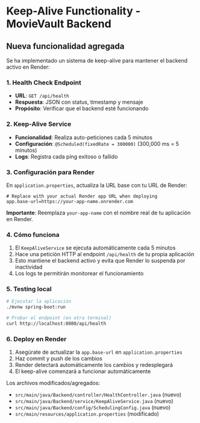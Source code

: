 # Keep-Alive Functionality - MovieVault Backend

## Nueva funcionalidad agregada

Se ha implementado un sistema de keep-alive para mantener el backend activo en Render:

### 1. Health Check Endpoint
- **URL**: `GET /api/health`
- **Respuesta**: JSON con status, timestamp y mensaje
- **Propósito**: Verificar que el backend esté funcionando

### 2. Keep-Alive Service
- **Funcionalidad**: Realiza auto-peticiones cada 5 minutos
- **Configuración**: `@Scheduled(fixedRate = 300000)` (300,000 ms = 5 minutos)
- **Logs**: Registra cada ping exitoso o fallido

### 3. Configuración para Render

En `application.properties`, actualiza la URL base con tu URL de Render:

```properties
# Replace with your actual Render app URL when deploying
app.base-url=https://your-app-name.onrender.com
```

**Importante**: Reemplaza `your-app-name` con el nombre real de tu aplicación en Render.

### 4. Cómo funciona

1. El `KeepAliveService` se ejecuta automáticamente cada 5 minutos
2. Hace una petición HTTP al endpoint `/api/health` de tu propia aplicación
3. Esto mantiene el backend activo y evita que Render lo suspenda por inactividad
4. Los logs te permitirán monitorear el funcionamiento

### 5. Testing local

```bash
# Ejecutar la aplicación
./mvnw spring-boot:run

# Probar el endpoint (en otra terminal)
curl http://localhost:8080/api/health
```

### 6. Deploy en Render

1. Asegúrate de actualizar la `app.base-url` en `application.properties`
2. Haz commit y push de los cambios
3. Render detectará automáticamente los cambios y redesplegará
4. El keep-alive comenzará a funcionar automáticamente

Los archivos modificados/agregados:
- `src/main/java/Backend/controller/HealthController.java` (nuevo)
- `src/main/java/Backend/service/KeepAliveService.java` (nuevo)
- `src/main/java/Backend/config/SchedulingConfig.java` (nuevo)
- `src/main/resources/application.properties` (modificado)
